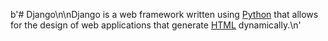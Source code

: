 b'# Django\n\nDjango is a web framework written using [Python](/wiki/Python) that allows for the design of web applications that generate [HTML](/wiki/HTML) dynamically.\n'